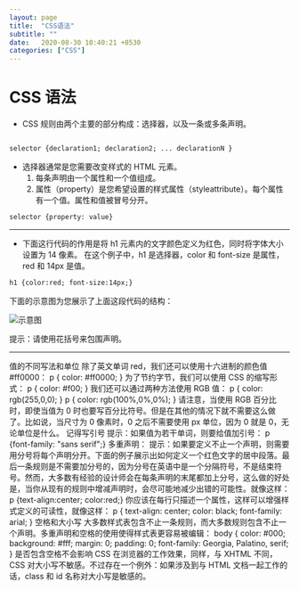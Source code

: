 ```yaml
---
layout: page
title:  "CSS语法"
subtitle: ""
date:   2020-08-30 10:40:21 +0530
categories: ["CSS"]
---
```


# CSS 语法

- CSS 规则由两个主要的部分构成：选择器，以及一条或多条声明。

```html

selector {declaration1; declaration2; ... declarationN }

```

- 选择器通常是您需要改变样式的 HTML 元素。
    1. 每条声明由一个属性和一个值组成。
    2. 属性（property）是您希望设置的样式属性（styleattribute）。每个属性有一个值。属性和值被冒号分开。

```html
selector {property: value}
```
---

- 下面这行代码的作用是将 h1 元素内的文字颜色定义为红色，同时将字体大小设置为 14 像素。
在这个例子中，h1 是选择器，color 和 font-size 是属性，red 和 14px 是值。

```html
h1 {color:red; font-size:14px;}
```

下面的示意图为您展示了上面这段代码的结构：

![示意图](https://www.w3school.com.cn/i/ct_css_selector.gif)

提示：请使用花括号来包围声明。

---

值的不同写法和单位
除了英文单词 red，我们还可以使用十六进制的颜色值 #ff0000：
p { color: #ff0000; }
为了节约字节，我们可以使用 CSS 的缩写形式：
p { color: #f00; }
我们还可以通过两种方法使用 RGB 值：
p { color: rgb(255,0,0); }
p { color: rgb(100%,0%,0%); }
请注意，当使用 RGB 百分比时，即使当值为 0 时也要写百分比符号。但是在其他的情况下就不需要这么做了。比如说，当尺寸为 0 像素时，0 之后不需要使用 px 单位，因为 0 就是 0，无论单位是什么。
记得写引号
提示：如果值为若干单词，则要给值加引号：
p {font-family: "sans serif";}
多重声明：
提示：如果要定义不止一个声明，则需要用分号将每个声明分开。下面的例子展示出如何定义一个红色文字的居中段落。最后一条规则是不需要加分号的，因为分号在英语中是一个分隔符号，不是结束符号。然而，大多数有经验的设计师会在每条声明的末尾都加上分号，这么做的好处是，当你从现有的规则中增减声明时，会尽可能地减少出错的可能性。就像这样：
p {text-align:center; color:red;} 
你应该在每行只描述一个属性，这样可以增强样式定义的可读性，就像这样：
p {
  text-align: center;
  color: black;
  font-family: arial;
}
空格和大小写
大多数样式表包含不止一条规则，而大多数规则包含不止一个声明。多重声明和空格的使用使得样式表更容易被编辑：
body {
  color: #000;
  background: #fff;
  margin: 0;
  padding: 0;
  font-family: Georgia, Palatino, serif;
  }
是否包含空格不会影响 CSS 在浏览器的工作效果，同样，与 XHTML 不同，CSS 对大小写不敏感。不过存在一个例外：如果涉及到与 HTML 文档一起工作的话，class 和 id 名称对大小写是敏感的。